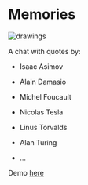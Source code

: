 # Memories
![drawings](https://raw.githubusercontent.com/nclslbrn/www_memories/1911fb00fd5df624078529a665b4d8c99a93f628/dev/images/20170528_170605-COLLAGE.jpg)

A chat with quotes by:
- Isaac Asimov
- Alain Damasio
- Michel Foucault
- Nicolas Tesla
- Linus Torvalds
- Alan Turing

- ...

Demo [here](https://memories.artemg.com/ "memories: Demo")
